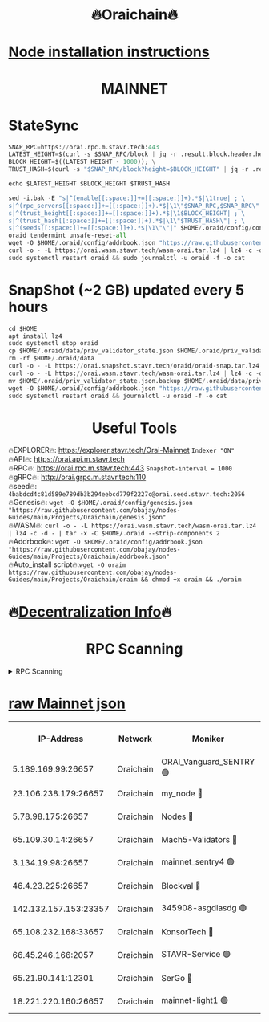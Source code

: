 <h1 align="center"> 🔥Oraichain🔥</h1>

[Node installation instructions](https://github.com/obajay/nodes-Guides/tree/main/Projects/Oraichain)
=
<h1 align="center"> MAINNET</h1>

# StateSync
```python
SNAP_RPC=https://orai.rpc.m.stavr.tech:443
LATEST_HEIGHT=$(curl -s $SNAP_RPC/block | jq -r .result.block.header.height); \
BLOCK_HEIGHT=$((LATEST_HEIGHT - 1000)); \
TRUST_HASH=$(curl -s "$SNAP_RPC/block?height=$BLOCK_HEIGHT" | jq -r .result.block_id.hash)

echo $LATEST_HEIGHT $BLOCK_HEIGHT $TRUST_HASH

sed -i.bak -E "s|^(enable[[:space:]]+=[[:space:]]+).*$|\1true| ; \
s|^(rpc_servers[[:space:]]+=[[:space:]]+).*$|\1\"$SNAP_RPC,$SNAP_RPC\"| ; \
s|^(trust_height[[:space:]]+=[[:space:]]+).*$|\1$BLOCK_HEIGHT| ; \
s|^(trust_hash[[:space:]]+=[[:space:]]+).*$|\1\"$TRUST_HASH\"| ; \
s|^(seeds[[:space:]]+=[[:space:]]+).*$|\1\"\"|" $HOME/.oraid/config/config.toml
oraid tendermint unsafe-reset-all
wget -O $HOME/.oraid/config/addrbook.json "https://raw.githubusercontent.com/obajay/nodes-Guides/main/Projects/Oraichain/addrbook.json"
curl -o - -L https://orai.wasm.stavr.tech/wasm-orai.tar.lz4 | lz4 -c -d - | tar -x -C $HOME/.oraid --strip-components 2
sudo systemctl restart oraid && sudo journalctl -u oraid -f -o cat
```
# SnapShot (~2 GB) updated every 5 hours
```python
cd $HOME
apt install lz4
sudo systemctl stop oraid
cp $HOME/.oraid/data/priv_validator_state.json $HOME/.oraid/priv_validator_state.json.backup
rm -rf $HOME/.oraid/data
curl -o - -L https://orai.snapshot.stavr.tech/oraid/oraid-snap.tar.lz4 | lz4 -c -d - | tar -x -C $HOME/.oraid --strip-components 2
curl -o - -L https://orai.wasm.stavr.tech/wasm-orai.tar.lz4 | lz4 -c -d - | tar -x -C $HOME/.oraid --strip-components 2
mv $HOME/.oraid/priv_validator_state.json.backup $HOME/.oraid/data/priv_validator_state.json
wget -O $HOME/.oraid/config/addrbook.json "https://raw.githubusercontent.com/obajay/nodes-Guides/main/Projects/Oraichain/addrbook.json"
sudo systemctl restart oraid && journalctl -u oraid -f -o cat
```

 <h1 align="center"> Useful Tools</h1>

🔥EXPLORER🔥:     https://explorer.stavr.tech/Orai-Mainnet        `Indexer "ON"` \
🔥API🔥:          https://orai.api.m.stavr.tech \
🔥RPC🔥:          https://orai.rpc.m.stavr.tech:443              `Snapshot-interval = 1000` \
🔥gRPC🔥:         http://orai.grpc.m.stavr.tech:110 \
🔥seed🔥:      `4babdcd4c81d589e789db3b294eebcd779f2227c@orai.seed.stavr.tech:2056` \
🔥Genesis🔥:   `wget -O $HOME/.oraid/config/genesis.json "https://raw.githubusercontent.com/obajay/nodes-Guides/main/Projects/Oraichain/genesis.json"` \
🔥WASM🔥:      `curl -o - -L https://orai.wasm.stavr.tech/wasm-orai.tar.lz4 | lz4 -c -d - | tar -x -C $HOME/.oraid --strip-components 2` \
🔥Addrbook🔥:  `wget -O $HOME/.oraid/config/addrbook.json "https://raw.githubusercontent.com/obajay/nodes-Guides/main/Projects/Oraichain/addrbook.json"` \
🔥Auto_install script🔥:`wget -O oraim https://raw.githubusercontent.com/obajay/nodes-Guides/main/Projects/Oraichain/oraim && chmod +x oraim && ./oraim`

🔥[Decentralization Info](https://github.com/obajay/StateSync-snapshots/tree/main/Projects/Oraichain/Decentralization)🔥
=
<h1 align="center"> RPC Scanning</h1>

<details>
<summary>RPC Scanning</summary>

<h2 align="center"> We scan nodes in real time every 4 hours. And we provide the final result of RPC endpoints.
We cannot influence the operation of these nodes in any way. </h2>


```python
If Voting Power is higher than 0 --> then the Node is a validator of the network and may be subject to attack and be a potential threat to the chain.
```
```python
We marked such validators with a red symbol
```

</details>

[raw Mainnet json](https://rpc-check.oraim.stavr.tech/oraim/rpc-oraim-result.json)
=


<table><tr><th>IP-Address</th><th>Network</th><th>Moniker</th><th>Latest Block Height</th><th>Earliest Block Height</th><th>Catching Up</th><th>Tx Index</th><th>Voting Power</th><th>Scan Time</th></tr><tr><td>5.189.169.99:26657</td><td>Oraichain</td><td>ORAI_Vanguard_SENTRY 🟢</td><td>15708287</td><td>0</td><td>False</td><td>on</td><td>0</td><td>2024-02-10T15:10:14.318461960UTC</td></tr><tr><td>23.106.238.179:26657</td><td>Oraichain</td><td>my_node 🔴</td><td>15708289</td><td>0</td><td>False</td><td>on</td><td>223211</td><td>2024-02-10T15:10:28.958688682UTC</td></tr><tr><td>5.78.98.175:26657</td><td>Oraichain</td><td>Nodes 🔴</td><td>15708291</td><td>0</td><td>False</td><td>off</td><td>164836</td><td>2024-02-10T15:10:37.038930919UTC</td></tr><tr><td>65.109.30.14:26657</td><td>Oraichain</td><td>Mach5-Validators 🔴</td><td>15708294</td><td>0</td><td>False</td><td>off</td><td>212</td><td>2024-02-10T15:10:57.980672002UTC</td></tr><tr><td>3.134.19.98:26657</td><td>Oraichain</td><td>mainnet_sentry4 🟢</td><td>15708290</td><td>1</td><td>False</td><td>on</td><td>0</td><td>2024-02-10T15:10:34.050571285UTC</td></tr><tr><td>46.4.23.225:26657</td><td>Oraichain</td><td>Blockval 🔴</td><td>15708295</td><td>10774049</td><td>False</td><td>off</td><td>280606</td><td>2024-02-10T15:11:02.341774526UTC</td></tr><tr><td>142.132.157.153:23357</td><td>Oraichain</td><td>345908-asgdlasdg 🟢</td><td>15708290</td><td>11956426</td><td>False</td><td>on</td><td>0</td><td>2024-02-10T15:10:33.377939718UTC</td></tr><tr><td>65.108.232.168:33657</td><td>Oraichain</td><td>KonsorTech 🔴</td><td>15708286</td><td>14344801</td><td>False</td><td>off</td><td>50315</td><td>2024-02-10T15:10:09.724971483UTC</td></tr><tr><td>66.45.246.166:2057</td><td>Oraichain</td><td>STAVR-Service 🟢</td><td>15708294</td><td>15529201</td><td>False</td><td>on</td><td>0</td><td>2024-02-10T15:10:55.195666872UTC</td></tr><tr><td>65.21.90.141:12301</td><td>Oraichain</td><td>SerGo 🔴</td><td>15708293</td><td>15608293</td><td>False</td><td>off</td><td>1</td><td>2024-02-10T15:10:50.472096053UTC</td></tr><tr><td>18.221.220.160:26657</td><td>Oraichain</td><td>mainnet-light1 🟢</td><td>15708291</td><td>15643601</td><td>False</td><td>on</td><td>0</td><td>2024-02-10T15:10:41.893381108UTC</td></tr></table>
